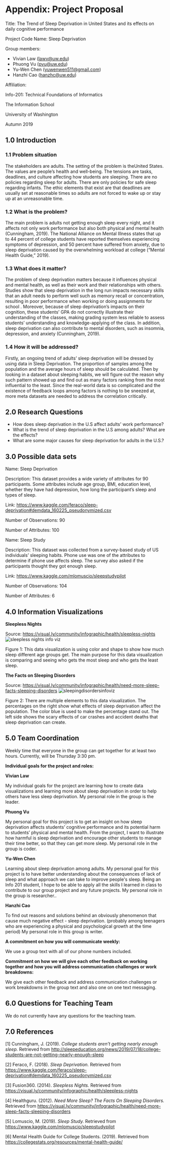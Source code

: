 # Appendix: Project Proposal
Title: The Trend of Sleep Deprivation in United States and its effects on daily cognitive performance

Project Code Name: Sleep Deprivation

Group members:
* Vivian Law (lawv@uw.edu)
* Phuong Vu (pvu@uw.edu)
* Yu-Wen Chen (yuwenwen511@gmail.com)
* Hanzhi Cao (hanzhc@uw.edu)

Affiliation:

Info-201: Technical Foundations of Informatics

The Information School

University of Washington

Autumn 2019

## 1.0 Introduction
### 1.1 Problem situation
The stakeholders are adults. The setting of the problem is theUnited States. The values are people’s health and well-being. The tensions are tasks, deadlines, and culture affecting how students are sleeping. There are no policies regarding sleep for adults. There are only policies for safe sleep regarding infants. The ethic elements that exist are that deadlines are usually set at reasonable times so adults are not forced to wake up or stay up at an unreasonable time.

### 1.2 What is the problem?
The main problem is adults not getting enough sleep every night, and it affects not only work performance but also both physical and mental health (Cunningham, 2019). The National Alliance on Mental Illness states that up to 44 percent of college students have reported themselves experiencing symptoms of depression, and 50 percent have suffered from anxiety, due to sleep deprivation caused by the overwhelming workload at college (“Mental Health Guide,” 2019).

### 1.3 What does it matter?
The problem of sleep deprivation matters because it influences physical and mental health, as well as their work and their relationships with others. Studies show that sleep deprivation in the long run impacts necessary skills that an adult needs to perform well such as memory recall or concentration, resulting in poor performance when working or doing assignments for school . Moreover, because of sleep deprivation’s impacts on their cognition, these students’ GPA do not correctly illustrate their understanding of the classes, making grading system less reliable to assess students’ understanding and knowledge-applying of the class. In addition, sleep deprivation can also contribute to mental disorders, such as insomnia, depression, and anxiety (Cunningham, 2019).
### 1.4 How it will be addressed?
Firstly, an ongoing trend of adults’ sleep deprivation will be dressed by using data in Sleep Deprivation. The proportion of samples among the population and the average hours of sleep should be calculated. Then by looking in a dataset about sleeping habits, we will figure out the reason why such pattern showed up and find out as many factors ranking from the most influential to the least. Since the real-world data is so complicated and the existence of feedback loops among factors is nothing to be sneezed at, more meta datasets are needed to address the correlation critically.


## 2.0 Research Questions
* How does sleep deprivation in the U.S affect adults' work performance?
* What is the trend of sleep deprivation in the U.S among adults? What are the effects?
* What are some major causes for sleep deprivation for adults in the U.S.?

## 3.0 Possible data sets

Name: Sleep Deprivation

Description: This dataset provides a wide variety of attributes for 90 participants. Some attributes include age group, BMI, education level, whether they have had depression, how long the participant’s sleep and types of sleep.

Link: https://www.kaggle.com/feraco/sleep-deprivation#demdata_160225_pseudonymized.csv

Number of Observations: 90

Number of Attributes: 100

Name: Sleep Study

Description: This dataset was collected from a survey-based study of US individuals’ sleeping habits. Phone use was one of the attributes to determine if phone use affects sleep. The survey also asked if the participants thought they got enough sleep.

Link: https://www.kaggle.com/mlomuscio/sleepstudypilot

Number of Observations: 104

Number of Attributes: 6

## 4.0 Information Visualizations

**Sleepless Nights**

Source: https://visual.ly/community/infographic/health/sleepless-nights
![sleepless nights info viz](sleeplessnights.png)

Figure 1: This data visualization is using color and shape to show how much sleep different age groups get. The main purpose for this data visualization is comparing and seeing who gets the most sleep and who gets the least sleep.

**The Facts on Sleeping Disorders**

Source: https://visual.ly/community/infographic/health/need-more-sleep-facts-sleeping-disorders
![sleepingdisordersinfoviz](sleepdisorder.png)

Figure 2: There are multiple elements to this data visualization. The percentages on the right show what effects of sleep deprivation affect the population. The color blue is used to make the percentage stand out. The left side shows the scary effects of car crashes and accident deaths that sleep deprivation can create.


## 5.0 Team Coordination

Weekly time that everyone in the group can get together for at least two hours. Currently, will be Thursday 3:30 pm.

**Individual goals for the project and roles:**

**Vivian Law**

My individual goals for the project are learning how to create data visualizations and learning more about sleep deprivation in order to help others have less sleep deprivation. My personal role in the group is the leader.

**Phuong Vu**

My personal goal for this project is to get an insight on how sleep deprivation affects students’ cognitive performance and its potential harm to students’ physical and mental health. From the project, I want to illustrate how harmful is sleep deprivation and encourage other students to manage their time better, so that they can get more sleep. My personal role in the group is coder.

**Yu-Wen Chen**

Learning about sleep deprivation among adults. My personal goal for this project is to have better understanding about the consequences of  lack of sleep and what approach we can take to improve people's sleep. Being an Info 201 student, I hope to be able to apply all the skills I learned in class to contribute to our group project and any future projects. My personal role in the group is researcher..

**Hanzhi Cao**

To find out reasons and solutions behind an obviously phenomenon that cause much negative effect - sleep deprivation. (probably among teenagers who are experiencing a physical and psychological growth at the time period) My personal role in this group is writer.

**A commitment on how you will communicate weekly:**

We use a group text with all of our phone numbers included.

**Commitment on how we will give each other feedback on working together and how you will address communication challenges or work breakdowns:**

We give each other feedback and address communication challenges or work breakdowns in the group text and also one on one text messaging.

## 6.0 Questions for Teaching Team
We do not currently have any questions for the teaching team.

## 7.0 References
[1] Cunningham, J. (2019). *College students aren’t getting nearly enough sleep.* Retrieved from http://sleepeducation.org/news/2019/07/18/college-students-are-not-getting-nearly-enough-sleep

[2] Feraco, F. (2018). *Sleep Deprivation.* Retrieved from https://www.kaggle.com/feraco/sleep-deprivation#demdata_160225_pseudonymized.csv

[3] Fusion360. (2014). *Sleepless Nights.* Retrieved from https://visual.ly/community/infographic/health/sleepless-nights

[4] Healthguru. (2012). *Need More Sleep? The Facts On Sleeping Disorders.* Retrieved from https://visual.ly/community/infographic/health/need-more-sleep-facts-sleeping-disorders

[5] Lomuscio, M. (2019). *Sleep Study.* Retrieved from https://www.kaggle.com/mlomuscio/sleepstudypilot

[6] Mental Health Guide for College Students. (2019). Retrieved from https://collegestats.org/resources/mental-health-guide/
